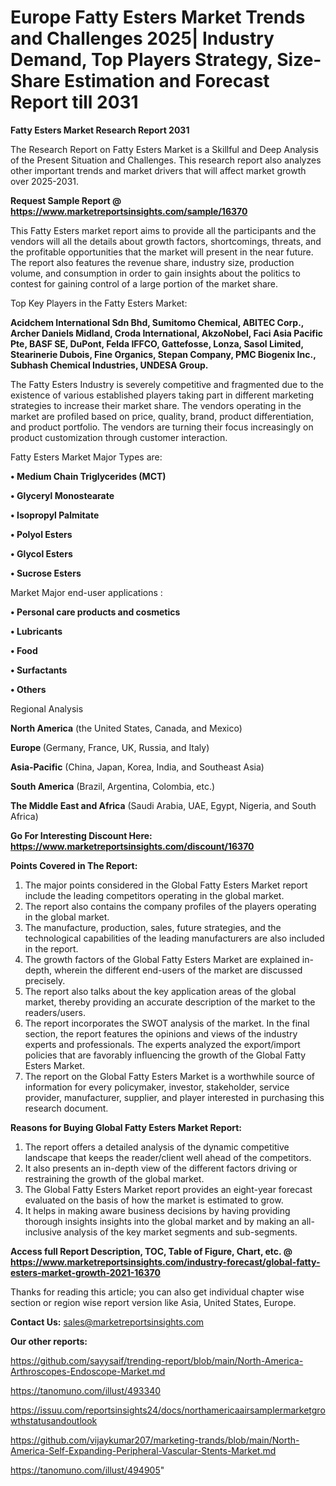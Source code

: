 # Europe Fatty Esters Market Trends and Challenges 2025| Industry Demand, Top Players Strategy, Size-Share Estimation and Forecast Report till 2031

<strong>Fatty Esters Market Research Report 2031</strong>

The Research Report on Fatty Esters Market is a Skillful and Deep Analysis of the Present Situation and Challenges. This research report also analyzes other important trends and market drivers that will affect market growth over 2025-2031.

<strong>Request Sample Report @ <a href=https://www.marketreportsinsights.com/sample/16370>https://www.marketreportsinsights.com/sample/16370</a></strong>

This Fatty Esters market report aims to provide all the participants and the vendors will all the details about growth factors, shortcomings, threats, and the profitable opportunities that the market will present in the near future. The report also features the revenue share, industry size, production volume, and consumption in order to gain insights about the politics to contest for gaining control of a large portion of the market share.

Top Key Players in the Fatty Esters Market:

<strong>Acidchem International Sdn Bhd, Sumitomo Chemical, ABITEC Corp., Archer Daniels Midland, Croda International, AkzoNobel, Faci Asia Pacific Pte, BASF SE, DuPont, Felda IFFCO, Gattefosse, Lonza, Sasol Limited, Stearinerie Dubois, Fine Organics, Stepan Company, PMC Biogenix Inc., Subhash Chemical Industries, UNDESA Group.</strong>

The Fatty Esters Industry is severely competitive and fragmented due to the existence of various established players taking part in different marketing strategies to increase their market share. The vendors operating in the market are profiled based on price, quality, brand, product differentiation, and product portfolio. The vendors are turning their focus increasingly on product customization through customer interaction.

Fatty Esters Market Major Types are:

<strong>• Medium Chain Triglycerides (MCT)

• Glyceryl Monostearate

• Isopropyl Palmitate

• Polyol Esters

• Glycol Esters

• Sucrose Esters</strong>

Market Major end-user applications :

<strong>• Personal care products and cosmetics

• Lubricants

• Food

• Surfactants

• Others</strong>

Regional Analysis

</u><strong><b>North America</b></strong> (the United States, Canada, and Mexico)

<strong><b>Europe </b></strong>(Germany, France, UK, Russia, and Italy)

<strong><b>Asia-Pacific</b></strong> (China, Japan, Korea, India, and Southeast Asia)

<strong><b>South America</b></strong> (Brazil, Argentina, Colombia, etc.)

<strong><b>The Middle East and Africa</b></strong> (Saudi Arabia, UAE, Egypt, Nigeria, and South Africa)

<strong>Go For Interesting Discount Here: <a href=https://www.marketreportsinsights.com/discount/16370>https://www.marketreportsinsights.com/discount/16370</a></strong>

<strong>Points Covered in The Report:</strong>
<ol>
  <li>The major points considered in the Global Fatty Esters Market report include the leading competitors operating in the global market.</li>
  <li>The report also contains the company profiles of the players operating in the global market.</li>
  <li>The manufacture, production, sales, future strategies, and the technological capabilities of the leading manufacturers are also included in the report.</li>
  <li>The growth factors of the Global Fatty Esters Market are explained in-depth, wherein the different end-users of the market are discussed precisely.</li>
  <li>The report also talks about the key application areas of the global market, thereby providing an accurate description of the market to the readers/users.</li>
  <li>The report incorporates the SWOT analysis of the market. In the final section, the report features the opinions and views of the industry experts and professionals. The experts analyzed the export/import policies that are favorably influencing the growth of the Global Fatty Esters Market.</li>
  <li>The report on the Global Fatty Esters Market is a worthwhile source of information for every policymaker, investor, stakeholder, service provider, manufacturer, supplier, and player interested in purchasing this research document.</li>
</ol>
<strong>Reasons for Buying Global Fatty Esters Market Report:</strong>

<ol>
  <li>The report offers a detailed analysis of the dynamic competitive landscape that keeps the reader/client well ahead of the competitors.</li>
  <li>It also presents an in-depth view of the different factors driving or restraining the growth of the global market.</li>
  <li>The Global Fatty Esters Market report provides an eight-year forecast evaluated on the basis of how the market is estimated to grow.</li>
  <li>It helps in making aware business decisions by having providing thorough insights insights into the global market and by making an all-inclusive analysis of the key market segments and sub-segments.</li>
</ol>
<strong>Access full Report Description, TOC, Table of Figure, Chart, etc. @ <a href=https://www.marketreportsinsights.com/industry-forecast/global-fatty-esters-market-growth-2021-16370>https://www.marketreportsinsights.com/industry-forecast/global-fatty-esters-market-growth-2021-16370</a></strong>


Thanks for reading this article; you can also get individual chapter wise section or region wise report version like Asia, United States, Europe.

<strong>Contact Us:</strong>
sales@marketreportsinsights.com

<strong>Our other reports:</strong>

<a href=https://github.com/sayysaif/trending-report/blob/main/North-America-Arthroscopes-Endoscope-Market.md>https://github.com/sayysaif/trending-report/blob/main/North-America-Arthroscopes-Endoscope-Market.md</a>

<a href=https://tanomuno.com/illust/493340>https://tanomuno.com/illust/493340</a>

<a href=https://issuu.com/reportsinsights24/docs/northamericaairsamplermarketgrowthstatusandoutlook>https://issuu.com/reportsinsights24/docs/northamericaairsamplermarketgrowthstatusandoutlook</a>

<a href=https://github.com/vijaykumar207/marketing-trands/blob/main/North-America-Self-Expanding-Peripheral-Vascular-Stents-Market.md>https://github.com/vijaykumar207/marketing-trands/blob/main/North-America-Self-Expanding-Peripheral-Vascular-Stents-Market.md</a>

<a href=https://tanomuno.com/illust/494905>https://tanomuno.com/illust/494905</a>"
